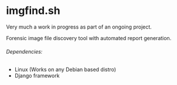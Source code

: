 imgfind.sh
=======
Very much a work in progress as part of an ongoing project.
 
Forensic image file discovery tool with automated report generation. 
 
###### Dependencies:
+ Linux (Works on any Debian based distro)
+ Django framework
